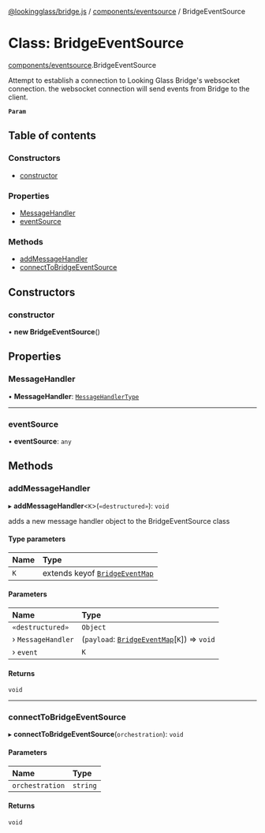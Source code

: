[@lookingglass/bridge.js](../README.md) / [components/eventsource](../modules/components_eventsource.md) / BridgeEventSource

# Class: BridgeEventSource

[components/eventsource](../modules/components_eventsource.md).BridgeEventSource

Attempt to establish a connection to Looking Glass Bridge's websocket connection.
the websocket connection will send events from Bridge to the client.

**`Param`**

## Table of contents

### Constructors

- [constructor](components_eventsource.BridgeEventSource.md#constructor)

### Properties

- [MessageHandler](components_eventsource.BridgeEventSource.md#messagehandler)
- [eventSource](components_eventsource.BridgeEventSource.md#eventsource)

### Methods

- [addMessageHandler](components_eventsource.BridgeEventSource.md#addmessagehandler)
- [connectToBridgeEventSource](components_eventsource.BridgeEventSource.md#connecttobridgeeventsource)

## Constructors

### constructor

• **new BridgeEventSource**()

## Properties

### MessageHandler

• **MessageHandler**: [`MessageHandlerType`](../modules/components_eventsource.md#messagehandlertype)

___

### eventSource

• **eventSource**: `any`

## Methods

### addMessageHandler

▸ **addMessageHandler**<`K`\>(`«destructured»`): `void`

adds a new message handler object to the BridgeEventSource class

#### Type parameters

| Name | Type |
| :------ | :------ |
| `K` | extends keyof [`BridgeEventMap`](../modules/schemas_events.md#bridgeeventmap) |

#### Parameters

| Name | Type |
| :------ | :------ |
| `«destructured»` | `Object` |
| › `MessageHandler` | (`payload`: [`BridgeEventMap`](../modules/schemas_events.md#bridgeeventmap)[`K`]) => `void` |
| › `event` | `K` |

#### Returns

`void`

___

### connectToBridgeEventSource

▸ **connectToBridgeEventSource**(`orchestration`): `void`

#### Parameters

| Name | Type |
| :------ | :------ |
| `orchestration` | `string` |

#### Returns

`void`
